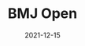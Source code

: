 ---
date:        2021-12-15
## Das Datum der Studienveröffentlichung im Format JJJJ-MM-TT.
##
title:       BMJ Open
## Titel der Publikation, beispielweise The Lancet.
##
authors:      'Luis, E, Bermejo-Martins, E, Martinez, M, et al.'
## Autorinnen und Autoren d ichen beachten!
##
status:       default
## Status der Publikation. default = default, Preprint oder Handout (Thesenpapier)
##
en:
  subtitle:    'Relationship between self-care activities, stress and well-being during COVID-19 lockdown: a cross-cultural mediation model'
  ## Titel der Studie – bitte die einfachen Anführungszeichen beachten!
  ##
  description: 'To examine the mediation role of self-care between stress and psychological well-being in the general population of four countries and to assess the impact of sociodemographic variables on this relationship. Cross-sectional, online survey. A stratified sample of confined general population (N=1082) from four Ibero-American countries—Chile (n=261), Colombia (n=268), Ecuador (n=282) and Spain (n=271)—balanced by age and gender.Sociodemographic information (age, gender, country, education and income level), information related to COVID-19 lockdown (number of days in quarantine, number of people with whom the individuals live, absence/presence of adults and minors in charge and attitude towards the search of information related to COVID-19), Perceived Stress Scale-10, Ryff’s Psychological Well-Being Scale-29 and Self-Care Activities Screening Scale-14. Self-care partially mediates the relationship between stress and well-being during COVID-19 confinement in the general population in the total sample and in each country. On the other hand, among the evaluated sociodemographic variables, only age affects this relationship. The results have broad implications for public health, highlighting the importance of promoting people’s active role in their own care and health behaviour to improve psychological well-being if stress management and social determinants of health are jointly addressed first. The present study provides the first transnational evidence from the earlier stages of the COVID-19 lockdown, showing that the higher perception of stress, the less self-care activities are adopted, and in turn the lower the beneficial effects on well-being.'
  ## Abstract, Summary oder Background der Studie – bitte die einfachen Anführungszeichen b
  ##
  tags:     [stress, COVID-19, well-being, health behaviour, stress management, impact of sociodemographic variables]
  ## Keywords bitte mit Kommata trennen.
  ##
de: 
  subtitle:    'Beziehung zwischen Selbstfürsorgeaktivitäten, Stress und Wohlbefinden während der COVID-19-Sperre: ein kulturübergreifendes Mediationsmodell'
  description: 'Untersuchung der Vermittlerrolle der Selbstfürsorge zwischen Stress und psychologischem Wohlbefinden in der Allgemeinbevölkerung von vier Ländern und Bewertung des Einflusses soziodemografischer Variablen auf diese Beziehung. Querschnittserhebung, Online-Umfrage. Eine geschichtete Stichprobe der Allgemeinbevölkerung (N=1082) aus vier iberoamerikanischen Ländern - Chile (n=261), Kolumbien (n=268), Ecuador (n=282) und Spanien (n=271) - gewichtet nach Alter und Geschlecht. Soziodemografische Variablen (Alter, Geschlecht, Land, Bildungs- und Einkommensniveau), Informationen im Zusammenhang mit COVID-19-Lockdowns (Anzahl der Tage in der Quarantäne, Anzahl der Personen, mit denen die Personen zusammenleben, Abwesenheit/Anwesenheit von Erwachsenen und Minderjährigen als Betreuer und Einstellung zur Suche nach Informationen im Zusammenhang mit COVID-19), Skala für wahrgenommenen Stress (Perceived Stress Scale-10), Skala für psychologisches Wohlbefinden nach Ryff (Ryff’s Psychological Well-Being Scale-29) und Skala für Selbstpflegeaktivitäten (Self-Care Activities Screening Scale-14). Die Selbstfürsorge vermittelt teilweise die Beziehung zwischen Stress und Wohlbefinden während der COVID-19-Einschränkungen in der allgemeinen Bevölkerung in der Gesamtstichprobe und in jedem Land. Von den untersuchten soziodemografischen Variablen wirkt sich hingegen nur das Alter auf diese Beziehung aus. Die Ergebnisse haben weitreichende Auswirkungen auf die öffentliche Gesundheit, da sie deutlich machen, wie wichtig es ist, die aktive Rolle der Menschen bei ihrer eigenen Versorgung und ihrem Gesundheitsverhalten zu fördern, um das psychische Wohlbefinden zu verbessern, wenn Stressmanagement und soziale Gesundheitsfaktoren zuerst gemeinsam angegangen werden. Die vorliegende Studie liefert die ersten länderübergreifenden Belege aus den früheren Phasen der COVID-19-Beschränkungen, die zeigen, dass je höher die Stresswahrnehmung ist, desto weniger Selbstfürsorgemaßnahmen ergriffen werden, was wiederum die positiven Auswirkungen auf das Wohlbefinden verringert.'
  tags:     [Stress, COVID-19, Wohlbefinden, Gesundheitsverhalten, Stressbewältigung, Einfluss soziodemografischer Variablen]
group:       "Treatments"
credit:      https://doi.org/10.1136/bmjopen-2020-048469
---